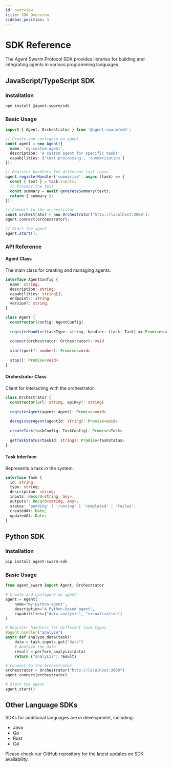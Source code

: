 ```yaml
---
id: overview
title: SDK Overview
sidebar_position: 3
---
```


# SDK Reference

The Agent Swarm Protocol SDK provides libraries for building and integrating agents in various programming languages.

## JavaScript/TypeScript SDK

### Installation

```bash
npm install @agent-swarm/sdk
```

### Basic Usage

```typescript
import { Agent, Orchestrator } from '@agent-swarm/sdk';

// Create and configure an agent
const agent = new Agent({
  name: 'my-custom-agent',
  description: 'A custom agent for specific tasks',
  capabilities: ['text-processing', 'summarization']
});

// Register handlers for different task types
agent.registerHandler('summarize', async (task) => {
  const { text } = task.inputs;
  // Process the text
  const summary = await generateSummary(text);
  return { summary };
});

// Connect to the orchestrator
const orchestrator = new Orchestrator('http://localhost:3000');
agent.connect(orchestrator);

// Start the agent
agent.start();
```

### API Reference

#### Agent Class

The main class for creating and managing agents.

```typescript
interface AgentConfig {
  name: string;
  description: string;
  capabilities: string[];
  endpoint?: string;
  version?: string;
}

class Agent {
  constructor(config: AgentConfig)
  
  registerHandler(taskType: string, handler: (task: Task) => Promise<any>): void
  
  connect(orchestrator: Orchestrator): void
  
  start(port?: number): Promise<void>
  
  stop(): Promise<void>
}
```

#### Orchestrator Class

Client for interacting with the orchestrator.

```typescript
class Orchestrator {
  constructor(url: string, apiKey?: string)
  
  registerAgent(agent: Agent): Promise<void>
  
  deregisterAgent(agentId: string): Promise<void>
  
  createTask(taskConfig: TaskConfig): Promise<Task>
  
  getTaskStatus(taskId: string): Promise<TaskStatus>
}
```

#### Task Interface

Represents a task in the system.

```typescript
interface Task {
  id: string;
  type: string;
  description: string;
  inputs: Record<string, any>;
  outputs?: Record<string, any>;
  status: 'pending' | 'running' | 'completed' | 'failed';
  createdAt: Date;
  updatedAt: Date;
}
```

## Python SDK

### Installation

```bash
pip install agent-swarm-sdk
```

### Basic Usage

```python
from agent_swarm import Agent, Orchestrator

# Create and configure an agent
agent = Agent(
    name="my-python-agent",
    description="A Python-based agent",
    capabilities=["data-analysis", "visualization"]
)

# Register handlers for different task types
@agent.handler("analyze")
async def analyze_data(task):
    data = task.inputs.get("data")
    # Analyze the data
    result = perform_analysis(data)
    return {"analysis": result}

# Connect to the orchestrator
orchestrator = Orchestrator("http://localhost:3000")
agent.connect(orchestrator)

# Start the agent
agent.start()
```

## Other Language SDKs

SDKs for additional languages are in development, including:

- Java
- Go
- Rust
- C#

Please check our GitHub repository for the latest updates on SDK availability. 